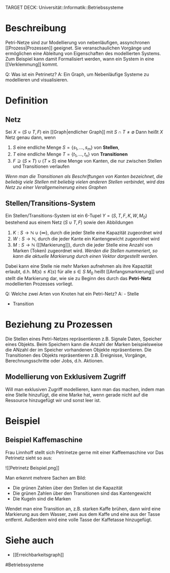 TARGET DECK: Universität::Informatik::Betriebssysteme

# Beschreibung
Petri-Netze sind zur Modellierung von nebenläufigen, assynchronen [[Prozess|Prozessen]] geeignet. Sie veranschaulichen Vorgänge und ermöglichen eine Ableitung von Eigenschaften des modellierten Systems.
Zum Beispiel kann damit Formalisiert werden, wann ein System in eine [[Verklemmung]] kommt.

Q: Was ist ein Petrinetz?
A: Ein Graph, um Nebenläufige Systeme zu modellieren und visualisieren.
<!--ID: 1642897214749-->


# Definition
## Netz
Sei $X = (S \cup T, F)$ ein [[Graph|endlicher Graph]] mit $S \cap T \neq \emptyset$
Dann heißt $X$ Netz genau dann, wenn
1. $S$ eine endliche Menge $S = \{s_1, ..., s_m\}$ von **Stellen**,
2. $T$ eine endliche Menge $T = \{t_1, ..., t_n\}$ von **Transitionen**
3. $F \supseteq (S \times T) \cup (T \times S)$ eine Menge von Kanten, die nur zwischen Stellen und Transitionen verlaufen

*Wenn man die Transitionen als Beschriftungen von Kanten bezeichnet, die beliebig viele Stellen mit beliebig vielen anderen Stellen verbindet, wird das Netz zu einer Verallgemeinerung eines Graphen*

## Stellen/Transitions-System
Ein Stellen/Transitions-System ist ein 6-Tupel $Y= (S, T, F, K, W, M_0)$ bestehend aus einem Netz $(S \cup T, F)$ sowie den Abbildungen
1. $K: S \to \mathbb{N} \cup \{\infty\}$, durch die jeder Stelle eine Kapazität zugeordnet wird
2. $W: S \to \mathbb{N}$, durch die jeder Kante ein Kantengewicht zugeordnet wird
3. $M: S \to \mathbb{N}$ ([[Markierung]]), durch die jeder Stelle eine Anzahl von Marken (Token) zugeordnet wird.
*Werden die Stellen nummeriert, so kann die aktuelle Markierung durch einen Vektor dargestellt werden.*

Dabei kann eine Stelle nie mehr Marken aufnehmen als ihre Kapazität erlaubt, d.h. $M(s) \leq K(s)$ für alle $s\in S$
$M_0$ heißt [[Anfangsmarkierung]] und stellt die Markierung dar, wie sie zu Beginn des durch das **Petri-Netz** modellierten Prozesses vorliegt.

Q: Welche zwei Arten von Knoten hat ein Petri-Netz?
A: - Stelle
- Transition
<!--ID: 1642897214905-->


# Beziehung zu Prozessen
Die Stellen eines Petri-Netzes repräsentieren z.B. Signale Daten, Speicher eines Objekts. Beim Speichern kann die Anzahl der Marken beispielsweise die ANzahl der im Speicher vorhandenen Objekte repräsentieren.
Die Transitionen des Objekts repräsentieren z.B. Ereignisse, Vorgänge, Berechnungsschritte oder Jobs, d.h. Aktionen.

## Modellierung von Exklusivem Zugriff
Will man exklusiven Zugriff modellieren, kann man das machen, indem man eine Stelle hinzufügt, die eine Marke hat, wenn gerade nicht auf die Ressource hinzugefügt wir und sonst leer ist.

# Beispiel
## Beispiel Kaffemaschine
Frau Linnhoff stellt sich Petrinetze gerne mit einer Kaffeemaschine vor Das Petrinetz sieht so aus:

![[Petrinetz Beispiel.png]]

Man erkennt mehrere Sachen am Bild:
- Die grünen Zahlen über den Stellen ist die Kapazität
- Die grünen Zahlen über den Transitionen sind das Kantengewicht
- Die Kugeln sind die Marken

Wendet man eine Transition an, z.B. starken Kaffe brühen, dann wird eine Markierung aus dem Wasser, zwei aus dem Kaffe und eine aus der Tasse entfernt. Außerdem wird eine volle Tasse der Kaffetasse hinzugefügt.

# Siehe auch
- [[Erreichbarkeitsgraph]]

#Betriebssysteme 
